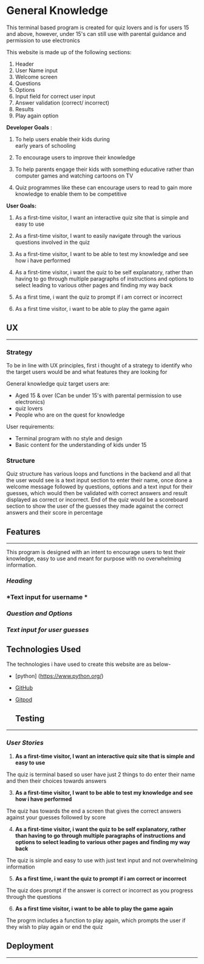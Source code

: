 # **General Knowledge**





This terminal based program is created for quiz lovers and is for users 15 and above, however, under 15's can still use with parental guidance and permission to use electronics 

This website is made up of the following sections:

1. Header
2. User Name input 
3. Welcome screen
4. Questions 
5. Options
6. Input field for correct user input  
7. Answer validation (correct/ incorrect)
8. Results 
9. Play again option 

**Developer Goals** :

1. To help users enable their kids during   
   early years of schooling

2. To encourage users to improve their 
   knowledge  

3. To help parents engage their kids with something educative rather than computer games and watching cartoons on TV  

4. Quiz programmes like these can encourage users to read to gain more knowledge to enable them to be competitive 

**User Goals:**

1.	As a first-time visitor, I want an interactive quiz site that is simple and easy to use 

2.	As a first-time visitor, I want to easily navigate through the various questions involved in the quiz

3.	As a first-time visitor, I want to be able to test my knowledge and see how i have performed 

4.	As a first-time visitor, i want the quiz to be self explanatory, rather than having to go through multiple paragraphs of instructions and options to select leading to various other pages and finding my way back

5.	As a first time, i want the quiz to prompt if i am correct or incorrect 

6. As a first time visitor, i want to be able to play the game again 

## **UX**
---
### **Strategy**

To be in line with UX principles, first i thought  of a strategy to identify who the target users would be and what features they are looking for 

General knowledge quiz target users are:
* Aged 15 & over (Can be under 15's with parental permission to use electronics)
* quiz lovers 
* People who are on the quest for knowledge

User requirements:
* Terminal program with no style and design 
* Basic content for the understanding of kids under 15
 

### **Structure**

Quiz structure has various loops and functions in the backend and all that the user would see is a text input section to enter their name, once done a welcome message followed by questions, options and a text input for their guesses, which would then be validated with correct answers and result displayed as correct or incorrect. End of the quiz would be a scoreboard section to show the user of the guesses they made against the correct answers and their score in percentage


## **Features**
---

This program is designed with an intent to encourage users to test their knowledge, easy to use and meant for purpose with no overwhelming information. 

### *Heading* 
 

### *Text input for username *

### *Question and Options*

### *Text input for user guesses*


## Technologies Used 

The technologies i have used to create this website are as below-

- [python] (https://www.python.org/)
- [GitHub](https://github.com/)
- [Gitpod](https://www.gitpod.io/)
    

    ## Testing 
---

### *User Stories*

1. **As a first-time visitor, I want an interactive quiz site that is simple and easy to use** 

The quiz is terminal based so user have just 2 things to do enter their name and then their choices towards answers 

3.	**As a first-time visitor, I want to be able to test my knowledge and see how i have performed**

The quiz has towards the end a screen that gives the correct answers against your guesses followed by score 

4.	**As a first-time visitor, i want the quiz to be self explanatory, rather than having to go through multiple paragraphs of instructions and options to select leading to various other pages and finding my way back**

The quiz is simple and easy to use with just text input and not overwhelming information 

5.	**As a first time, i want the quiz to prompt if i am correct or incorrect**

The quiz does prompt if the answer is correct or incorrect as you progress through the questions

6. **As a first time visitor, i want to be able to play the game again**

The progrm includes a function to play again, which prompts the user if they wish to play again or end the quiz

   
## Deployment
---
